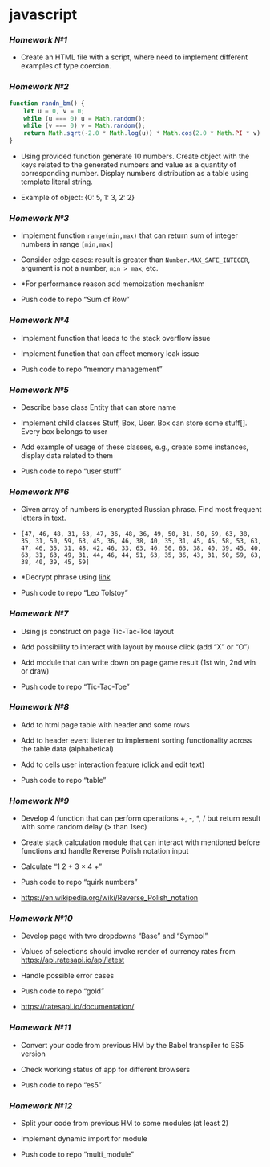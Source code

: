 # javascript

### _Homework №1_

- Create an HTML file with a script, where need to implement
  different examples of type coercion.
  
### _Homework №2_

```javascript
function randn_bm() {
    let u = 0, v = 0;
    while (u === 0) u = Math.random();
    while (v === 0) v = Math.random();
    return Math.sqrt(-2.0 * Math.log(u)) * Math.cos(2.0 * Math.PI * v) * 2 | 0;
}
```

- Using provided function generate 10 numbers. Create object with the keys related to the generated numbers and value as a quantity of corresponding number. Display numbers distribution as a table using template literal string.

- Example of object: {0: 5, 1: 3, 2: 2}

### _Homework №3_

- Implement function ```range(min,max)``` that can return sum of integer numbers in range ```[min,max]```

- Consider edge cases: result is greater than ```Number.MAX_SAFE_INTEGER```, argument is not a number, ```min > max```, etc.

- *For performance reason add memoization mechanism

- Push code to repo “Sum of Row”

### _Homework №4_

- Implement function that leads to the stack overflow issue

- Implement function that can affect memory leak issue

- Push code to repo “memory management”

### _Homework №5_

- Describe base class Entity that can store name

- Implement child classes Stuff, Box, User. Box can store some stuff[]. Every box belongs to user

- Add example of usage of these classes, e.g., create some instances, display data related to them

- Push code to repo “user stuff”


### _Homework №6_

- Given array of numbers is encrypted Russian phrase. Find most frequent letters in text.

- ```
  [47, 46, 48, 31, 63, 47, 36, 48, 36, 49, 50, 31, 50, 59, 63, 38, 35, 31, 50, 59, 63, 45, 36, 46, 38, 40, 35, 31, 45, 45, 58, 53, 63, 47, 46, 35, 31, 48, 42, 46, 33, 63, 46, 50, 63, 38, 40, 39, 45, 40, 63, 31, 63, 49, 31, 44, 46, 44, 51, 63, 35, 36, 43, 31, 50, 59, 63, 38, 40, 39, 45, 59]
  ```
- *Decrypt phrase using [link](https://dpva.ru/Guide/GuideUnitsAlphabets/Alphabets/FrequencyRuLetters/)

- Push code to repo “Leo Tolstoy”

### _Homework №7_

- Using js construct on page Tic-Tac-Toe layout

- Add possibility to interact with layout by mouse click (add “X” or “O”)

- Add module that can write down on page game result (1st win, 2nd win or draw)

- Push code to repo “Tic-Tac-Toe”

### _Homework №8_

- Add to html page table with header and some rows

- Add to header event listener to implement sorting functionality across the table data (alphabetical)

- Add to cells user interaction feature (click and edit text)

- Push code to repo “table”

### _Homework №9_

- Develop 4 function that can perform operations +, -, *, / but return result with some random delay (> than 1sec)

- Create stack calculation module that can interact with mentioned before functions and handle Reverse Polish notation input

- Calculate “1 2 + 3 × 4 +”

- Push code to repo “quirk numbers”

- https://en.wikipedia.org/wiki/Reverse_Polish_notation

### _Homework №10_

- Develop page with two dropdowns “Base” and “Symbol”

- Values of selections should invoke render of currency rates from https://api.ratesapi.io/api/latest​

- Handle possible error cases

- Push code to repo “gold”

- https://ratesapi.io/documentation/

### _Homework №11_

- Convert your code from previous HM by the Babel transpiler to ES5 version

- Check working status of app for different browsers

- Push code to repo “es5”

### _Homework №12_

- Split your code from previous HM to some modules (at least 2)​

- Implement dynamic import for module​

- Push code to repo “multi_module”
